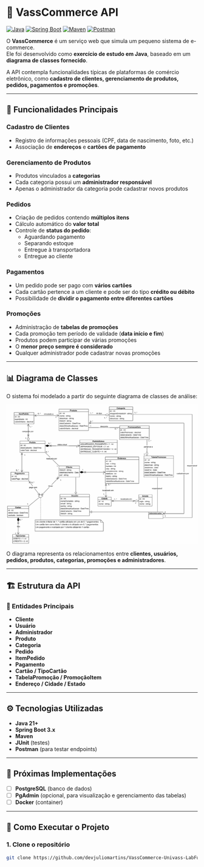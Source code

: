 # 🛒 VassCommerce API

[![Java](https://img.shields.io/badge/Java-21-red?logo=openjdk)](https://www.oracle.com/java/)
[![Spring Boot](https://img.shields.io/badge/Spring%20Boot-3.x-brightgreen?logo=springboot)](https://spring.io/projects/spring-boot)
[![Maven](https://img.shields.io/badge/Maven-4.0.0-C71A36?logo=apachemaven)](https://maven.apache.org/)
[![Postman](https://img.shields.io/badge/Postman-10.16.1-orange?logo=postman)](https://www.postman.com/)



O **VassCommerce** é um serviço web que simula um pequeno sistema de e-commerce.  
Ele foi desenvolvido como **exercício de estudo em Java**, baseado em um **diagrama de classes fornecido**.  

A API contempla funcionalidades típicas de plataformas de comércio eletrônico, como **cadastro de clientes, gerenciamento de produtos, pedidos, pagamentos e promoções**.

---

## 📌 Funcionalidades Principais

###  Cadastro de Clientes
- Registro de informações pessoais (CPF, data de nascimento, foto, etc.)
- Associação de **endereços** e **cartões de pagamento**

###  Gerenciamento de Produtos
- Produtos vinculados a **categorias**
- Cada categoria possui um **administrador responsável**
- Apenas o administrador da categoria pode cadastrar novos produtos

###  Pedidos
- Criação de pedidos contendo **múltiplos itens**
- Cálculo automático do **valor total**
- Controle de **status do pedido**:
  - Aguardando pagamento  
  - Separando estoque  
  - Entregue à transportadora  
  - Entregue ao cliente  

###  Pagamentos
- Um pedido pode ser pago com **vários cartões**
- Cada cartão pertence a um cliente e pode ser do tipo **crédito ou débito**
- Possibilidade de **dividir o pagamento entre diferentes cartões**

###  Promoções
- Administração de **tabelas de promoções**
- Cada promoção tem período de validade (**data início e fim**)
- Produtos podem participar de várias promoções  
- O **menor preço sempre é considerado**
- Qualquer administrador pode cadastrar novas promoções

---

## 📊 Diagrama de Classes

O sistema foi modelado a partir do seguinte diagrama de classes de análise:

![Diagrama de Classes](./docs/diagrama.png)

O diagrama representa os relacionamentos entre **clientes, usuários, pedidos, produtos, categorias, promoções e administradores**.

---

## 🏗️ Estrutura da API

### 📌 Entidades Principais
- **Cliente**
- **Usuário**
- **Administrador**
- **Produto**
- **Categoria**
- **Pedido**
- **ItemPedido**
- **Pagamento**
- **Cartão / TipoCartão**
- **TabelaPromoção / PromoçãoItem**
- **Endereço / Cidade / Estado**

---

## ⚙️ Tecnologias Utilizadas

- **Java 21+**
- **Spring Boot 3.x**
- **Maven**
- **JUnit** (testes)
- **Postman** (para testar endpoints)

---

## 📝 Próximas Implementações

- [ ] **PostgreSQL** (banco de dados)
- [ ] **PgAdmin** (opcional, para visualização e gerenciamento das tabelas)
- [ ] **Docker** (container)

---

## 🚀 Como Executar o Projeto

### 1. Clone o repositório
```bash
git clone https://github.com/devjuliomartins/VassCommerce-Univass-LabFullStack.git
